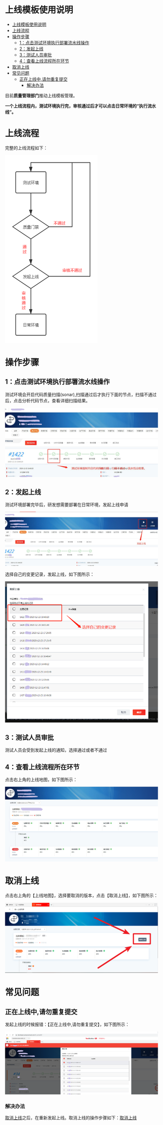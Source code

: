 # 上线模板使用说明

- [上线模板使用说明](#上线模板使用说明)
- [上线流程](#上线流程)
- [操作步骤](#操作步骤)
  - [1：点击测试环境执行部署流水线操作](#1点击测试环境执行部署流水线操作)
  - [2：发起上线](#2发起上线)
  - [3：测试人员审批](#3测试人员审批)
  - [4：查看上线流程所在环节](#4查看上线流程所在环节)
- [取消上线](#取消上线)
- [常见问题](#常见问题)
  - [正在上线中,请勿重复提交](#正在上线中请勿重复提交)
    - [解决办法](#解决办法)

目前**质量管理部门**推动上线模板管理。

**一个上线流程内，测试环境执行完，审核通过后才可以点击日常环境的“执行流水线”。**

# 上线流程

完整的上线流程如下：

![上线流程](images/update_template_01.png)

# 操作步骤

## 1：点击测试环境执行部署流水线操作

测试环境会开启代码质量扫描(sonar),扫描通过后才执行下面的节点，扫描不通过后，点击分析代码节点，查看详细扫描结果。

![代码质量扫描](images/update_template_02.png)

## 2：发起上线

测试环境部署完毕后，研发想需要部署在日常环境，发起上线申请

![发起上线](images/update_template_03.png)

选择自己的变更记录，发起上线，如下图所示：

![选择变更记录](images/update_template_04.png)

## 3：测试人员审批

测试人员会受到发起上线的通知，选择通过或者不通过

## 4：查看上线流程所在环节

点击右上角的上线地图，如下图所示：

![上线地图](images/update_template_05.png)

# 取消上线

点击右上角的【上线地图】，选择要取消的版本，点击【取消上线】，如下图所示：

![取消上线](images/update_template_07.png)

# 常见问题

## 正在上线中,请勿重复提交

发起上线的时候报错：【正在上线中,请勿重复提交】，如下图所示：

![上线报错](images/update_template_06.png)

### 解决办法

[取消上线](#取消上线)之后，在重新发起上线。取消上线的操作步骤如下：[取消上线](#取消上线)

